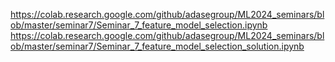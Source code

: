 https://colab.research.google.com/github/adasegroup/ML2024_seminars/blob/master/seminar7/Seminar_7_feature_model_selection.ipynb
https://colab.research.google.com/github/adasegroup/ML2024_seminars/blob/master/seminar7/Seminar_7_feature_model_selection_solution.ipynb
